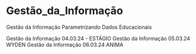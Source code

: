 # Gestão_da_Informação
Gestão da Informação Parametrizando Dados Educacionais


Gestão da Informação 04.03.24 - ESTÁGIO
Gestão da Informação 05.03.24 WYDEN
Gestão da Informação 06.03.24 ANIMA

